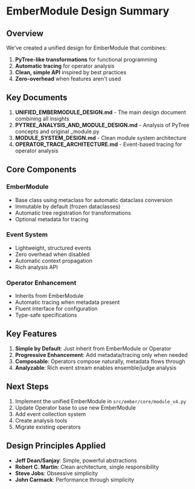 # EmberModule Design Summary

## Overview

We've created a unified design for EmberModule that combines:
1. **PyTree-like transformations** for functional programming
2. **Automatic tracing** for operator analysis
3. **Clean, simple API** inspired by best practices
4. **Zero-overhead** when features aren't used

## Key Documents

1. **UNIFIED_EMBERMODULE_DESIGN.md** - The main design document combining all insights
2. **PYTREE_ANALYSIS_AND_MODULE_DESIGN.md** - Analysis of PyTree concepts and original _module.py
3. **MODULE_SYSTEM_DESIGN.md** - Clean module system architecture
4. **OPERATOR_TRACE_ARCHITECTURE.md** - Event-based tracing for operator analysis

## Core Components

### EmberModule
- Base class using metaclass for automatic dataclass conversion
- Immutable by default (frozen dataclasses)
- Automatic tree registration for transformations
- Optional metadata for tracing

### Event System
- Lightweight, structured events
- Zero overhead when disabled
- Automatic context propagation
- Rich analysis API

### Operator Enhancement
- Inherits from EmberModule
- Automatic tracing when metadata present
- Fluent interface for configuration
- Type-safe specifications

## Key Features

1. **Simple by Default**: Just inherit from EmberModule or Operator
2. **Progressive Enhancement**: Add metadata/tracing only when needed
3. **Composable**: Operators compose naturally, metadata flows through
4. **Analyzable**: Rich event stream enables ensemble/judge analysis

## Next Steps

1. Implement the unified EmberModule in `src/ember/core/module_v4.py`
2. Update Operator base to use new EmberModule
3. Add event collection system
4. Create analysis tools
5. Migrate existing operators

## Design Principles Applied

- **Jeff Dean/Sanjay**: Simple, powerful abstractions
- **Robert C. Martin**: Clean architecture, single responsibility
- **Steve Jobs**: Obsessive simplicity
- **John Carmack**: Performance through simplicity